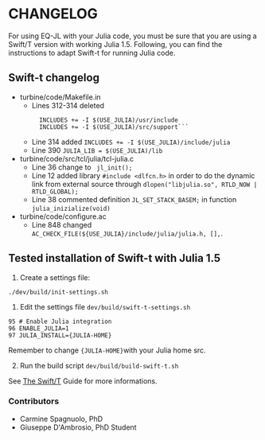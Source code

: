# CHANGELOG


For using EQ-JL with your Julia code, you must be sure that you are using a Swift/T version with working Julia 1.5. Following, you can find the instructions to adapt Swift-t for running Julia code.

## Swift-t changelog
- turbine/code/Makefile.in
  - Lines 312-314 deleted
    ```INCLUDES += -I $(USE_JULIA)/src
	  INCLUDES += -I $(USE_JULIA)/usr/include
	  INCLUDES += -I $(USE_JULIA)/src/support```
  - Line 314 added ```INCLUDES += -I $(USE_JULIA)/include/julia```
  - Line 390 ```JULIA_LIB = $(USE_JULIA)/lib``` 
- turbine/code/src/tcl/julia/tcl-julia.c
  - Line 36 change to ``` jl_init();```
  - Line 12 added library ```#include <dlfcn.h>``` in order to do the dynamic link from external source through 
```dlopen("libjulia.so", RTLD_NOW | RTLD_GLOBAL);```
  - Line 38 commented definition ```JL_SET_STACK_BASEM;``` in function ```julia_inizialize(void)```
- turbine/code/configure.ac
  - Line 848 changed ```AC_CHECK_FILE(${USE_JULIA}/include/julia/julia.h, [],```.

## Tested installation of Swift-t with Julia 1.5
1. Create a settings file:
```
./dev/build/init-settings.sh
```

1. Edit the settings file ```dev/build/swift-t-settings.sh```
```
95 # Enable Julia integration
96 ENABLE_JULIA=1
97 JULIA_INSTALL={JULIA-HOME}
```
Remember to change ```{JULIA-HOME}```with your Julia home src.

2. Run the build script ```dev/build/build-swift-t.sh```

See [The Swift/T](http://swift-lang.github.io/swift-t/guide.html) Guide for more informations.

### Contributors

- Carmine Spagnuolo, PhD
- Giuseppe D'Ambrosio, PhD Student
